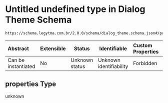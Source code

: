 # Untitled undefined type in Dialog Theme Schema

```txt
https://schema.legytma.com.br/2.0.0/schema/dialog_theme.schema.json#/properties
```




| Abstract            | Extensible | Status         | Identifiable            | Custom Properties | Additional Properties | Access Restrictions | Defined In                                                                              |
| :------------------ | ---------- | -------------- | ----------------------- | :---------------- | --------------------- | ------------------- | --------------------------------------------------------------------------------------- |
| Can be instantiated | No         | Unknown status | Unknown identifiability | Forbidden         | Allowed               | none                | [dialog_theme.schema.json\*](../schema/dialog_theme.schema.json) |

## properties Type

unknown
